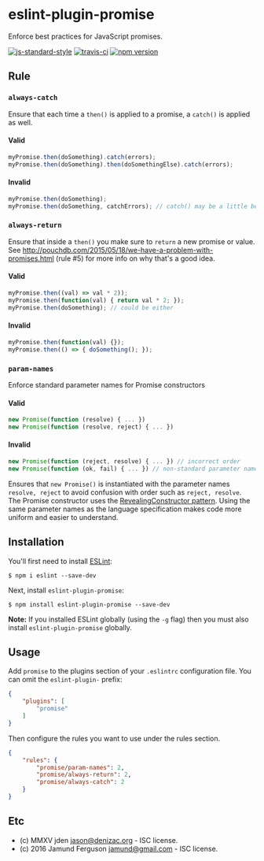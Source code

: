 # eslint-plugin-promise

Enforce best practices for JavaScript promises.

 [![js-standard-style](https://cdn.rawgit.com/feross/standard/master/badge.svg)](https://github.com/feross/standard)
 [![travis-ci](https://travis-ci.org/xjamundx/eslint-plugin-promise.svg)](https://travis-ci.org/xjamundx/eslint-plugin-promise)
[![npm version](https://badge.fury.io/js/eslint-plugin-promise.svg)](https://www.npmjs.com/package/eslint-plugin-promise)

## Rule

### `always-catch`

Ensure that each time a `then()` is applied to a promise, a
`catch()` is applied as well.

#### Valid

```js
myPromise.then(doSomething).catch(errors);
myPromise.then(doSomething).then(doSomethingElse).catch(errors);
```

#### Invalid

```js
myPromise.then(doSomething);
myPromise.then(doSomething, catchErrors); // catch() may be a little better
```

### `always-return`

Ensure that inside a `then()` you make sure to `return` a new promise or value.
See http://pouchdb.com/2015/05/18/we-have-a-problem-with-promises.html (rule #5)
for more info on why that's a good idea.

#### Valid

```js
myPromise.then((val) => val * 2));
myPromise.then(function(val) { return val * 2; });
myPromise.then(doSomething); // could be either
```

#### Invalid

```js
myPromise.then(function(val) {});
myPromise.then(() => { doSomething(); });
```

### `param-names`

Enforce standard parameter names for Promise constructors

#### Valid
```js
new Promise(function (resolve) { ... })
new Promise(function (resolve, reject) { ... })
```

#### Invalid
```js
new Promise(function (reject, resolve) { ... }) // incorrect order
new Promise(function (ok, fail) { ... }) // non-standard parameter names
```

Ensures that `new Promise()` is instantiated with the parameter names `resolve, reject` to avoid confusion with order such as `reject, resolve`. The Promise constructor uses the [RevealingConstructor pattern](https://blog.domenic.me/the-revealing-constructor-pattern/). Using the same parameter names as the language specification makes code more uniform and easier to understand.


## Installation

You'll first need to install [ESLint](http://eslint.org):

```
$ npm i eslint --save-dev
```

Next, install `eslint-plugin-promise`:

```
$ npm install eslint-plugin-promise --save-dev
```

**Note:** If you installed ESLint globally (using the `-g` flag) then you must also install `eslint-plugin-promise` globally.

## Usage

Add `promise` to the plugins section of your `.eslintrc` configuration file. You can omit the `eslint-plugin-` prefix:

```json
{
    "plugins": [
        "promise"
    ]
}
```


Then configure the rules you want to use under the rules section.

```json
{
    "rules": {
        "promise/param-names": 2,
        "promise/always-return": 2,
        "promise/always-catch": 2
    }
}
```

## Etc
- (c) MMXV jden <jason@denizac.org> - ISC license.
- (c) 2016 Jamund Ferguson <jamund@gmail.com> - ISC license.
